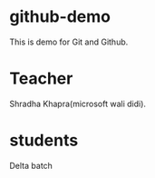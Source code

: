 # github-demo
This is demo for Git and Github.

# Teacher
Shradha Khapra(microsoft wali didi).

# students
Delta batch

